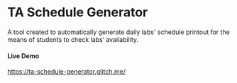# TA Schedule Generator
A tool created to automatically generate daily labs' schedule printout for the means of students to check labs’ availability.

#### Live Demo
https://ta-schedule-generator.glitch.me/
